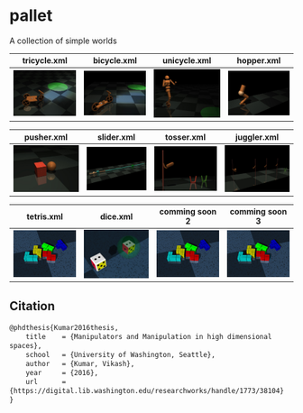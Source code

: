 # pallet
A collection of simple worlds

tricycle.xml           |  bicycle.xml       |unicycle.xml             | hopper.xml          
:-------------------------:|:-------------------------:|:-------------------------:|:-------------------------:
![Alt text](tricycle/tricycle.JPG?raw=false "tricycle") |  ![Alt text](bicycle/bicycle.JPG?raw=false "Bicycle") | ![Alt text](unicycle/unicycle.JPG?raw=false "humanoid on unicycle") | ![Alt text](hopper/hopper.JPG?raw=false "Hopper")

pusher.xml           |  slider.xml       |tosser.xml             | juggler.xml          
:-------------------------:|:-------------------------:|:-------------------------:|:-------------------------:
![Alt text](pusher/pusher.JPG?raw=false "Push a block") |  ![Alt text](slider/slider.JPG?raw=false "Slide on a rail") | ![Alt text](tosser/tosser.JPG?raw=false "Toss to a bin") | ![Alt text](juggler/juggler.JPG?raw=false "Juggle to a bin")

tetris.xml           | dice.xml        | comming soon 2          | comming soon 3 
:-------------------------:|:-------------------------:|:-------------------------:|:-------------------------:
![Alt text](tetris/tetris.png?raw=false "play the game of tetris") |  ![Alt text](dice/dice_and_target.png?raw=false "Roll the dice") | ![Alt text](tetris/tetris.png?raw=false "play the game of tetris") | ![Alt text](tetris/tetris.png?raw=false "play the game of tetris")



## Citation 
``` 
@phdthesis{Kumar2016thesis,
    title    = {Manipulators and Manipulation in high dimensional spaces},
    school   = {University of Washington, Seattle},
    author   = {Kumar, Vikash},
    year     = {2016},
    url      = {https://digital.lib.washington.edu/researchworks/handle/1773/38104}
}
```
